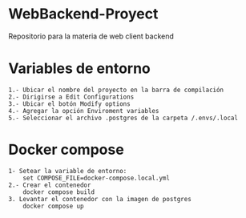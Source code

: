 # WebBackend-Proyect
Repositorio para la materia de web client backend

# Variables de entorno
    1.- Ubicar el nombre del proyecto en la barra de compilación
    2.- Dirigirse a Edit Configurations
    3.- Ubicar el botón Modify options
    4.- Agregar la opción Enviroment variables 
    5.- Seleccionar el archivo .postgres de la carpeta /.envs/.local

# Docker compose 
    1- Setear la variable de entorno: 
        set COMPOSE_FILE=docker-compose.local.yml
    2.- Crear el contenedor
        docker compose build
    3. Levantar el contenedor con la imagen de postgres
        docker compose up
